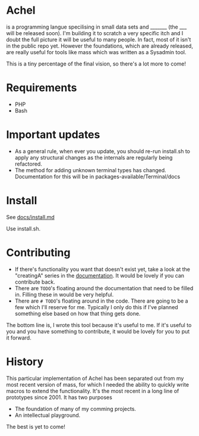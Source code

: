 # Achel
is a programming langue specilising in small data sets and _______ (the ___ will be released soon). I'm building it to scratch a very specific itch and I doubt the full picture it will be useful to many people. In fact, most of it isn't in the public repo yet. However the foundations, which are already released, are really useful for tools like mass which was written as a Sysadmin tool.

This is a tiny percentage of the final vision, so there's a lot more to come!

# Requirements

* PHP
* Bash

# Important updates

* As a general rule, when ever you update, you should re-run install.sh to apply any structural changes as the internals are regularly being refactored.
* The method for adding unknown terminal types has changed. Documentation for this will be in packages-available/Terminal/docs

# Install

See [docs/install.md](mass/tree/master/docs/install.md)

Use install.sh.

# Contributing

* If there's functionality you want that doesn't exist yet, take a look at the "creatingA" series in the [documentation](tree/master/docs). It would be lovely if you can contribute back.
* There are `TODO`'s floating around the documentation that need to be filled in. Filling these in would be very helpful.
* There are `# TODO`'s floating around in the code. There are going to be a few which I'll reserve for me. Typically I only do this if I've planned something else based on how that thing gets done.

The bottom line is, I wrote this tool because it's useful to me. If it's useful to you and you have something to contribute, it would be lovely for you to put it forward.

# History
This particular implementation of Achel has been separated out from my most recent version of mass, for which I needed the ability to quickly write macros to extend the functionality. It's the most recent in a long line of prototypes since 2001. It has two purposes

* The foundation of many of my comming projects.
* An intellectual playground.

The best is yet to come!
